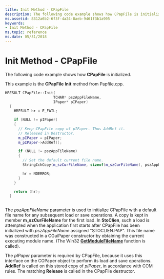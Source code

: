 ```yaml
---
title: Init Method - CPapFile
description: The following code example shows how CPapFile is initialized.
ms.assetid: 8312a6b2-6f3f-4a24-8aeb-9461f3b1a905
keywords:
- Init Method - CPapFile
ms.topic: reference
ms.date: 05/31/2018
---
```


# Init Method - CPapFile

The following code example shows how **CPapFile** is initialized.

This example is the **CPapFile** **Init** method from Papfile.cpp.


```C++
HRESULT CPapFile::Init(
                      TCHAR* pszAppFileName,
                      IPaper* pIPaper)
  {
    HRESULT hr = E_FAIL;

    if (NULL != pIPaper)
    {
      // Keep CPapFile copy of pIPaper. Thus AddRef it.
      // Released in Destructor.
      m_pIPaper = pIPaper;
      m_pIPaper->AddRef();

      if (NULL != pszAppFileName)
      {
        // Set the default current file name.
        StringCchCopy(m_szCurFileName, sizeof(m_szCurFileName), pszAppFileName);

        hr = NOERROR;
      }
    }

    return (hr);
  }
  
```



The *pszAppFileName* parameter is used to initialize CPapFile with a default file name for any subsequent load or save operations. A copy is kept in member **m\_szCurFileName** for the first load. In **StoClien**, such a load is attempted when the application first starts after CPapFile has been initialized with *pszAppFileName* assigned "STOCLIEN.PAP". This file name was constructed in a CGuiPaper constructor by obtaining the current executing module name. (The Win32 [**GetModuleFileName**](/windows/desktop/api/libloaderapi/nf-libloaderapi-getmodulefilenamea) function is called).

The *pIPaper* parameter is required by CPapFile, because it uses this interface on the COPaper object to perform its load and save operations. **AddRef** is called on this stored copy of *pIPaper*, in accordance with COM rules. The matching **Release** is called in the CPapFile destructor.

 

 

